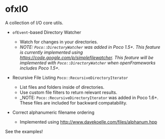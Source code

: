 ofxIO
=========

A collection of I/O core utils.

* `ofEvent`-based Directory Watcher
    * Watch for changes in your directories.
    * _NOTE: `Poco::DirectoryWatcher` was added in Poco 1.5+.  This feature is currently implemented using https://code.google.com/p/simplefilewatcher.  This feature will be implemented with `Poco::DirectoryWatcher` when openFrameworks includes Poco 1.5+._

* Recursive File Listing `Poco::RecursiveDirectoryIterator`
    * List files and folders inside of directories.
    * Use custom file filters to return relevant results.
    * _NOTE: `Poco::RecursiveDirectoryIterator` was added in Poco 1.6+.  These files are included for backward compatability.
* Correct alphanumeric filename ordering
    * Implemented using http://www.davekoelle.com/files/alphanum.hpp

See the examples!